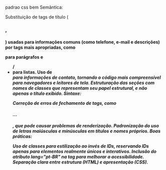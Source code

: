 padrao css bem 
Semântica:

Substituição de tags de título (<h3>, <h4>) usadas para informações comuns (como telefone, e-mail e descrições) por tags mais apropriadas, como <p> para parágrafos e <ul>/<li> para listas.
Uso de <address> para informações de contato, tornando o código mais compreensível para navegadores e leitores de tela.
Estruturação das seções com nomes de classes que representam seu papel estrutural, e não apenas o título exibido.
Sintaxe:

Correção de erros de fechamento de tags, como <h4>...</h3>, que pode causar problemas de renderização.
Padronização do uso de letras maiúsculas e minúsculas em títulos e nomes próprios.
Boas práticas:

Uso de classes para estilização ao invés de IDs, reservando IDs apenas para elementos realmente únicos e interativos.
Inclusão do atributo lang="pt-BR" na tag <html> para melhorar a acessibilidade.
Separação clara entre estrutura (HTML) e apresentação (CSS).